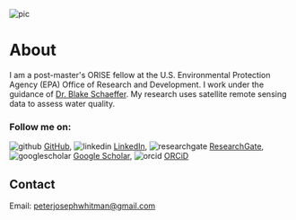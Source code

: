 ![pic](https://peterwhitman.github.io/images/cover_photo.png)

# About

I am a post-master's ORISE fellow at the U.S. Environmental Protection Agency (EPA) Office of Research and Development. I work under the guidance of [Dr. Blake Schaeffer](https://www.epa.gov/sciencematters/meet-epa-scientist-blake-schaeffer-phd). My research uses satellite remote sensing data to assess water quality. 

### Follow me on: 

![github](https://peterwhitman.github.io/logos/github.png) [GitHub](https://github.com/peterwhitman),  ![linkedin](https://peterwhitman.github.io/logos/linkedin.png) [LinkedIn](https://www.linkedin.com/in/peter-whitman/), ![researchgate](https://peterwhitman.github.io/logos/researchgate.png) [ResearchGate](https://www.researchgate.net/profile/Peter-Whitman-2), ![googlescholar](https://peterwhitman.github.io/logos/google_scholar.png) [Google Scholar](https://scholar.google.com/citations?user=LsvNktAAAAAJ&hl=en&authuser=1), ![orcid](https://peterwhitman.github.io/logos/orcid.png) [ORCiD](https://orcid.org/0000-0001-9207-0177)


## Contact 

Email: [peterjosephwhitman@gmail.com](peterjosephwhitman@gmail.com)


